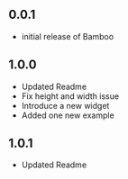 ## 0.0.1

* initial release of Bamboo

## 1.0.0
* Updated Readme
* Fix height and width issue
* Introduce a new widget
* Added one new example

## 1.0.1
* Updated Readme